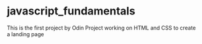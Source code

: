 # javascript_fundamentals
This is the first project by Odin Project working on HTML and CSS to create a landing page 
